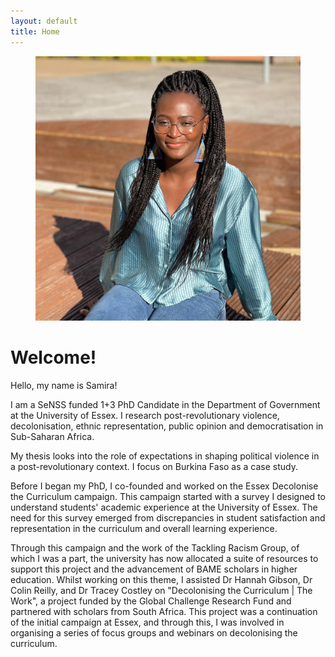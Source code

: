 ```yaml
---
layout: default
title: Home
---
```


<figure>
  <img src="/assets/images/samfav.jpeg" class="profile">
</figure>

# Welcome!

Hello, my name is Samira!

I am a SeNSS funded 1+3 PhD Candidate in the Department of Government at the University of Essex. I research post-revolutionary violence, decolonisation, ethnic representation, public opinion and democratisation in Sub-Saharan Africa. 

My thesis looks into the role of expectations in shaping political violence in a post-revolutionary context. I focus on Burkina Faso as a case study. 

Before I began my PhD, I co-founded and worked on the Essex Decolonise the Curriculum campaign. This campaign started with a survey I designed to understand students' academic experience at the University of Essex. The need for this survey emerged from discrepancies in student satisfaction and representation in the curriculum and overall learning experience.

Through this campaign and the work of the Tackling Racism Group, of which I was a part, the university has now allocated a suite of resources to support this project and the advancement of BAME scholars in higher education. Whilst working on this theme, I assisted Dr Hannah Gibson, Dr Colin Reilly, and Dr Tracey Costley on "Decolonising the Curriculum \| The Work", a project funded by the Global Challenge Research Fund and partnered with scholars from South Africa. This project was a continuation of the initial campaign at Essex, and through this, I was involved in organising a series of focus groups and webinars on decolonising the curriculum.